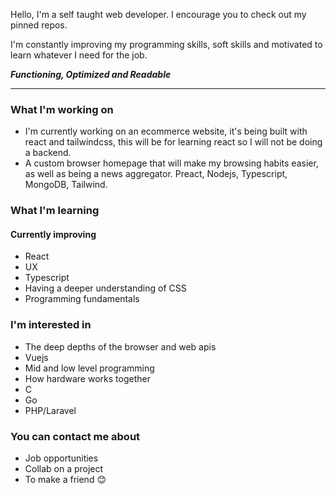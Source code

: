 Hello, I'm a self taught web developer. I encourage you to check out my pinned repos.

I'm constantly improving my programming skills, soft skills and motivated to learn whatever I need for the job. 

***Functioning, Optimized and Readable***

---

### What I'm working on
- I'm currently working on an ecommerce website, it's being built with react and tailwindcss, this will be for learning react so I will not be doing a backend.
- A custom browser homepage that will make my browsing habits easier, as well as being a news aggregator. Preact, Nodejs, Typescript, MongoDB, Tailwind.

### What I'm learning
#### Currently improving
  - React
  - UX
  - Typescript
  - Having a deeper understanding of CSS
  - Programming fundamentals

### I'm interested in
- The deep depths of the browser and web apis
- Vuejs
- Mid and low level programming
- How hardware works together
- C
- Go
- PHP/Laravel

### You can contact me about
- Job opportunities
- Collab on a project
- To make a friend 😊

